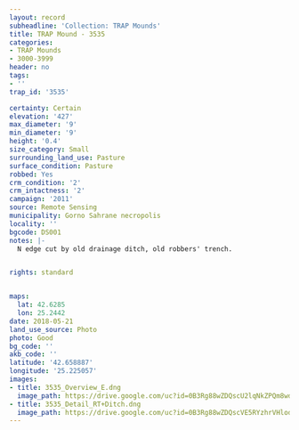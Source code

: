 ```yaml
---
layout: record
subheadline: 'Collection: TRAP Mounds'
title: TRAP Mound - 3535
categories:
- TRAP Mounds
- 3000-3999
header: no
tags:
- ''
trap_id: '3535'

certainty: Certain
elevation: '427'
max_diameter: '9'
min_diameter: '9'
height: '0.4'
size_category: Small
surrounding_land_use: Pasture
surface_condition: Pasture
robbed: Yes
crm_condition: '2'
crm_intactness: '2'
campaign: '2011'
source: Remote Sensing
municipality: Gorno Sahrane necropolis
locality: ''
bgcode: DS001
notes: |-
  N edge cut by old drainage ditch, old robbers' trench.


rights: standard


maps:
  lat: 42.6285
  lon: 25.2442
date: 2018-05-21
land_use_source: Photo
photo: Good
bg_code: ''
akb_code: ''
latitude: '42.658887'
longitude: '25.225057'
images:
- title: 3535_Overview_E.dng
  image_path: https://drive.google.com/uc?id=0B3Rg88wZDQscU2lqNkZPQm8wd00
- title: 3535_Detail_RT+Ditch.dng
  image_path: https://drive.google.com/uc?id=0B3Rg88wZDQscVE5RYzhrVHlod1E
---
```

